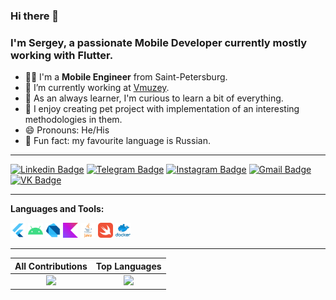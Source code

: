 ### Hi there 👋

### I'm Sergey, a passionate Mobile Developer currently mostly working with Flutter.

- 👨‍💻  I'm a **Mobile Engineer** from Saint-Petersburg.
- 🔭  I’m currently working at [Vmuzey](https://vmuzey.com/).
- 📖  As an always learner, I'm curious to learn a bit of everything.
- 💙  I enjoy creating pet project with implementation of an interesting methodologies in them.
- 😄  Pronouns: He/His
- 🤫  Fun fact: my favourite language is Russian.

-------

[![Linkedin Badge](https://img.shields.io/badge/-sergey--lobanov-blue?style=for-the-badge&logo=Linkedin&logoColor=white&link=https://www.linkedin.com/in/sergey--lobanov/)](https://www.linkedin.com/in/logunovdanila/)
[![Telegram Badge](https://img.shields.io/badge/-ln__sergey-blue?style=for-the-badge&logo=Telegram&logoColor=white&link=https://t.me/ln_sergey)](https://t.me/ln_sergey)
[![Instagram Badge](https://img.shields.io/badge/-ln__sergey-purple?style=for-the-badge&logo=instagram&logoColor=white&link=https://www.instagram.com/ln_sergey/)](https://www.instagram.com/ln_sergey/)
[![Gmail Badge](https://img.shields.io/badge/-lnov.sergey@gmail.com-c14438?style=for-the-badge&logo=Gmail&logoColor=white&link=mailto:lnov.sergey@gmail.com)](mailto:lnov.sergey@gmail.com)
[![VK Badge](https://img.shields.io/badge/-Серёжа&#32;Лобанов-blue?style=for-the-badge&logo=VK&logoColor=white&link=https://vk.com/ln_sergey)](https://vk.com/ln_sergey)

-------

**Languages and Tools:**  

<code><img height="24" src="https://raw.githubusercontent.com/github/explore/80688e429a7d4ef2fca1e82350fe8e3517d3494d/topics/flutter/flutter.png"></code>
<code><img height="24" src="https://raw.githubusercontent.com/github/explore/80688e429a7d4ef2fca1e82350fe8e3517d3494d/topics/android/android.png"></code>
<code><img height="24" src="https://raw.githubusercontent.com/github/explore/80688e429a7d4ef2fca1e82350fe8e3517d3494d/topics/dart/dart.png"></code>
<code><img height="24" src="https://raw.githubusercontent.com/github/explore/80688e429a7d4ef2fca1e82350fe8e3517d3494d/topics/kotlin/kotlin.png"></code>
<code><img height="24" src="https://raw.githubusercontent.com/github/explore/80688e429a7d4ef2fca1e82350fe8e3517d3494d/topics/java/java.png"></code>
<code><img height="24" src="https://raw.githubusercontent.com/github/explore/80688e429a7d4ef2fca1e82350fe8e3517d3494d/topics/swift/swift.png"></code>
<code><img height="24" src="https://raw.githubusercontent.com/github/explore/80688e429a7d4ef2fca1e82350fe8e3517d3494d/topics/docker/docker.png"></code>

-------

All Contributions             |  Top Languages
:-------------------------:|:-------------------------:
![](https://github-readme-stats.vercel.app/api?username=ln-sergey&show_icons=true&count_private=true&bg_color=30,e96443,904e95&title_color=fff&text_color=fff)  |  ![](https://github-readme-stats.vercel.app/api/top-langs/?username=DLogunoff&layout=compact&bg_color=30,e96443,904e95&title_color=fff&text_color=fff&hide=html,css)

